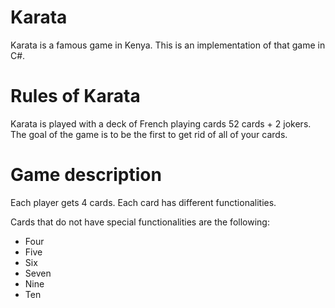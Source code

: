 # Karata
Karata is a famous game in Kenya. This is an implementation of that game in C#.

# Rules of Karata

Karata is played with a deck of French playing cards 52 cards + 2 jokers. The goal of the game is to be the first to get rid of all of your cards.

# Game description

Each player gets 4 cards. Each card has different functionalities.

Cards that do not have special functionalities are the following:

- Four
- Five
- Six
- Seven
- Nine
- Ten
